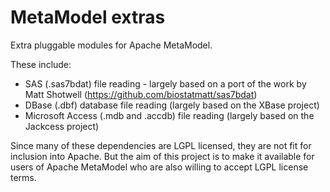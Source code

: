 MetaModel extras
================

Extra pluggable modules for Apache MetaModel.

These include:

 * SAS (.sas7bdat) file reading - largely based on a port of the work by Matt Shotwell (https://github.com/biostatmatt/sas7bdat)
 * DBase (.dbf) database file reading (largely based on the XBase project)
 * Microsoft Access (.mdb and .accdb) file reading (largely based on the Jackcess project)

Since many of these dependencies are LGPL licensed, they are not fit for inclusion into Apache. But the aim of this project is to make it available for users of Apache MetaModel who are also willing to accept LGPL license terms.
